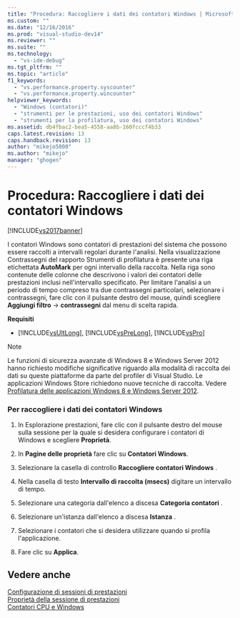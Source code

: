 ```yaml
---
title: "Procedura: Raccogliere i dati dei contatori Windows | Microsoft Docs"
ms.custom: ""
ms.date: "12/16/2016"
ms.prod: "visual-studio-dev14"
ms.reviewer: ""
ms.suite: ""
ms.technology: 
  - "vs-ide-debug"
ms.tgt_pltfrm: ""
ms.topic: "article"
f1_keywords: 
  - "vs.performance.property.syscounter"
  - "vs.performance.property.wincounter"
helpviewer_keywords: 
  - "Windows (contatori)"
  - "strumenti per le prestazioni, uso dei contatori Windows"
  - "strumenti per la profilatura, uso dei contatori Windows"
ms.assetid: db4fbac2-bea5-4558-aa8b-160fcccf4b33
caps.latest.revision: 13
caps.handback.revision: 13
author: "mikejo5000"
ms.author: "mikejo"
manager: "ghogen"
---
```

# Procedura: Raccogliere i dati dei contatori Windows
[!INCLUDE[vs2017banner](../code-quality/includes/vs2017banner.md)]

I contatori Windows sono contatori di prestazioni del sistema che possono essere raccolti a intervalli regolari durante l'analisi.  Nella visualizzazione Contrassegni del rapporto Strumenti di profilatura è presente una riga etichettata **AutoMark** per ogni intervallo della raccolta.  Nella riga sono contenute delle colonne che descrivono i valori dei contatori delle prestazioni inclusi nell'intervallo specificato.  Per limitare l'analisi a un periodo di tempo compreso tra due contrassegni particolari, selezionare i contrassegni, fare clic con il pulsante destro del mouse, quindi scegliere **Aggiungi filtro** \-\>  **contrassegni** dal menu di scelta rapida.  
  
 **Requisiti**  
  
-   [!INCLUDE[vsUltLong](../code-quality/includes/vsultlong_md.md)], [!INCLUDE[vsPreLong](../code-quality/includes/vsprelong_md.md)], [!INCLUDE[vsPro](../code-quality/includes/vspro_md.md)]  
  
> [!NOTE]
>  Le funzioni di sicurezza avanzate di Windows 8 e Windows Server 2012 hanno richiesto modifiche significative riguardo alla modalità di raccolta dei dati su queste piattaforme da parte del profiler di Visual Studio.  Le applicazioni Windows Store richiedono nuove tecniche di raccolta.  Vedere [Profilatura delle applicazioni Windows 8 e Windows Server 2012](../profiling/performance-tools-on-windows-8-and-windows-server-2012-applications.md).  
  
### Per raccogliere i dati dei contatori Windows  
  
1.  In Esplorazione prestazioni, fare clic con il pulsante destro del mouse sulla sessione per la quale si desidera configurare i contatori di Windows e scegliere **Proprietà**.  
  
2.  In **Pagine delle proprietà** fare clic su **Contatori Windows**.  
  
3.  Selezionare la casella di controllo **Raccogliere contatori Windows** .  
  
4.  Nella casella di testo **Intervallo di raccolta \(msecs\)** digitare un intervallo di tempo.  
  
5.  Selezionare una categoria dall'elenco a discesa **Categoria contatori** .  
  
6.  Selezionare un'istanza dall'elenco a discesa **Istanza** .  
  
7.  Selezionare i contatori che si desidera utilizzare quando si profila l'applicazione.  
  
8.  Fare clic su **Applica**.  
  
## Vedere anche  
 [Configurazione di sessioni di prestazioni](../profiling/configuring-performance-sessions.md)   
 [Proprietà della sessione di prestazioni](../profiling/performance-session-properties.md)   
 [Contatori CPU e Windows](../profiling/cpu-and-windows-counters.md)